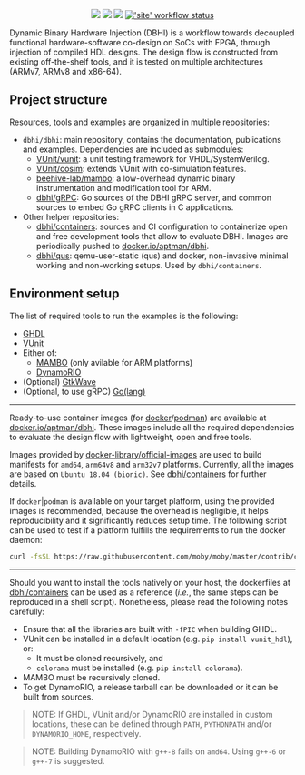 <p align="center">
  <a title="Site" href="https://dbhi.github.io"><img src="https://img.shields.io/website.svg?label=dbhi.github.io&longCache=true&style=flat-square&url=http%3A%2F%2Fdbhi.github.io%2Findex.html&logo=GitHub"></a><!--
  -->
  <a title="DevDependency Status" href="https://david-dm.org/dbhi/dbhi?path=site&type=dev"><img src="https://img.shields.io/david/dev/dbhi/dbhi.svg?path=site&longCache=true&style=flat-square&label=devdeps&logo=npm"></a><!--
  -->
  <a title="Dependency Status" href="https://david-dm.org/dbhi/dbhi?path=site"><img src="https://img.shields.io/david/dbhi/dbhi.svg?path=site&longCache=true&style=flat-square&label=deps&logo=npm"></a><!--
  -->
  <a title="'site' workflow status" href="https://github.com/dbhi/dbhi/actions?query=workflow%3Asite"><img alt="'site' workflow status" src="https://img.shields.io/github/workflow/status/dbhi/dbhi/site?longCache=true&style=flat-square&label=site&logo=Github%20Actions&logoColor=fff"></a>
</p>

Dynamic Binary Hardware Injection (DBHI) is a workflow towards decoupled functional hardware-software co-design on SoCs with FPGA, through injection of compiled HDL designs. The design flow is constructed from existing off-the-shelf tools, and it is tested on multiple architectures (ARMv7, ARMv8 and x86-64).

## Project structure

Resources, tools and examples are organized in multiple repositories:

- `dbhi/dbhi`: main repository, contains the documentation, publications and examples. Dependencies are included as submodules:
  - [VUnit/vunit](https://github.com/VUnit/vunit): a unit testing framework for VHDL/SystemVerilog.
  - [VUnit/cosim](https://github.com/VUnit/cosim): extends VUnit with co-simulation features.
  - [beehive-lab/mambo](https://github.com/beehive-lab/mambo): a low-overhead dynamic binary instrumentation and modification tool for ARM.
  - [dbhi/gRPC](https://github.com/dbhi/gRPC): Go sources of the DBHI gRPC server, and common sources to embed Go gRPC clients in C applications.
- Other helper repositories:
  - [dbhi/containers](https://github.com/dbhi/containers): sources and CI configuration to containerize open and free development tools that allow to evaluate DBHI. Images are periodically pushed to [docker.io/aptman/dbhi](https://hub.docker.com/r/aptman/dbhi/).
  - [dbhi/qus](https://github.com/dbhi/qus): qemu-user-static (qus) and docker, non-invasive minimal working and non-working setups. Used by `dbhi/containers`.

## Environment setup

The list of required tools to run the examples is the following:

- [GHDL](https://github.com/ghdl/ghdl)
- [VUnit](https://github.com/vunit/vunit)
- Either of:
    - [MAMBO](https://github.com/beehive-lab/mambo) (only avilable for ARM platforms)
    - [DynamoRIO](https://github.com/dynamorio/dynamorio)
- (Optional) [GtkWave](http://gtkwave.sourceforge.net/)
- (Optional, to use gRPC) [Go(lang)](https://golang.org/)

---

Ready-to-use container images (for [docker](https://www.docker.com/)/[podman](https://podman.io/)) are available at [docker.io/aptman/dbhi](https://hub.docker.com/r/aptman/dbhi/). These images include all the required dependencies to evaluate the design flow with lightweight, open and free tools.

Images provided by [docker-library/official-images](https://github.com/docker-library/official-images#architectures-other-than-amd64) are used to build manifests for `amd64`, `arm64v8` and `arm32v7` platforms. Currently, all the images are based on `Ubuntu 18.04 (bionic)`. See [dbhi/containers](https://github.com/dbhi/containers) for further details.

If `docker`|`podman` is available on your target platform, using the provided images is recommended, because the overhead is negligible, it helps reproducibility and it significantly reduces setup time. The following script can be used to test if a platform fulfills the requirements to run the docker daemon:

``` bash
curl -fsSL https://raw.githubusercontent.com/moby/moby/master/contrib/check-config.sh | bash -
```

---

Should you want to install the tools natively on your host, the dockerfiles at [dbhi/containers](https://github.com/dbhi/containers) can be used as a reference (_i.e._, the same steps can be reproduced in a shell script). Nonetheless, please read the following notes carefully:

- Ensure that all the libraries are built with `-fPIC` when building GHDL.
- VUnit can be installed in a default location (e.g. `pip install vunit_hdl`), or:
    - It must be cloned recursively, and
    - `colorama` must be installed (e.g. `pip install colorama`).
- MAMBO must be recursively cloned.
- To get DynamoRIO, a release tarball can be downloaded or it can be built from sources.

> NOTE: If GHDL, VUnit and/or DynamoRIO are installed in custom locations, these can be defined through `PATH`, `PYTHONPATH` and/or `DYNAMORIO_HOME`, respectively.

> NOTE: Building DynamoRIO with `g++-8` fails on `amd64`. Using `g++-6` or `g++-7` is suggested.
